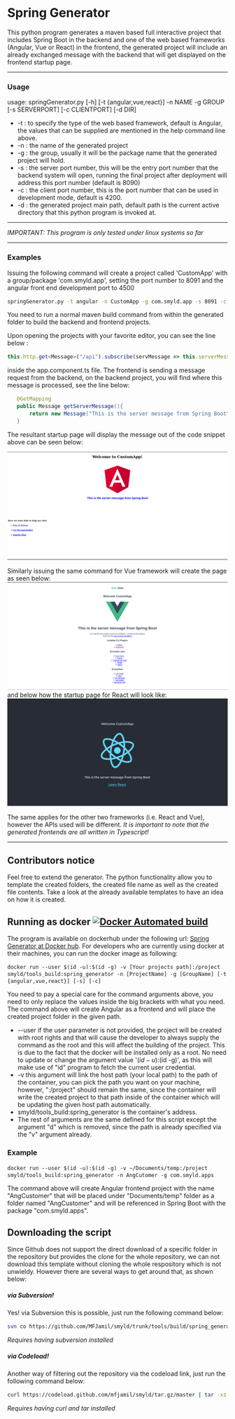 # Spring Generator

This python program generates a maven based full interactive project that includes Spring Boot in the backend and one of the web based frameworks (Angular, Vue or React) in the frontend, the generated project will include an already exchanged message with the backend that will get displayed on the frontend startup page.

---
### Usage

usage: springGenerator.py [-h] [-t {angular,vue,react}] -n NAME -g GROUP
                          [-s SERVERPORT] [-c CLIENTPORT] [-d DIR]


  * -t : to specify the type of the web based framework, default is Angular, the values that can be supplied are mentioned in the help command line above.
  * -n : the name of the generated project
  * -g : the group, usually it will be the package name that the generated project will hold.
  * -s : the server port number, this will be the entry port number that the backend system will open, running the final project after deployment will address this port number (default is 8090)
  * -c : the client port number, this is the port number that can be used in development mode, default is 4200.
  * -d : the generated project main path, default path is the current active directory that this python program is invoked at.    
  
 ---
 
 _IMPORTANT: This program is only tested under linux systems so far_ 
 
 ---
 
### Examples
 
 Issuing the following command will create a project called 'CustomApp' with a group/package 'com.smyld.app', setting the port number to  8091 and the angular front end development port to 4500
 
 ```bash
 springGenerator.py -t angular -n CustomApp -g com.smyld.app -s 8091 -c 4500
 ```
 
 You need to run a normal maven build command from within the generated folder to build the backend and frontend projects.
 
 Upon opening the projects with your favorite editor, you can see the line below :
 ```typescript
 this.http.get<Message>("/api").subscribe(servMessage => this.serverMessage = servMessage.text);
 ```
 inside the app.component.ts file. The frontend is sending a message request from the backend, on the backend project, you will find where this message is processed, see the line below:
 
 ```java
 	@GetMapping
	public Message getServerMessage(){
		return new Message("This is the server message from Spring Boot");
	}
```

The resultant startup page will display the message out of the code snippet above can be seen below:

![Spring / Angular page](../../../docs/images/spring_angular_page.png)

Similarly issuing the same command for Vue framework will create the page as seen below:
![Spring / Angular page](../../../docs/images/spring_vue_page.png)
and below how the startup page for React will look like:
![Spring / Angular page](../../../docs/images/spring_react_page.png)


The same applies for the other two frameworks (i.e. React and Vue), however the APIs used will be different.
_It is important to note that the generated frontends are all written in Typescript!_
 
---

## Contributors notice
Feel free to extend the generator. The python functionality allow you to template the created folders, the created file name as well as the created file contents. Take a look at the already available templates to have an idea on how it is created.


## Running as docker [![Docker Automated build](https://img.shields.io/docker/automated/smyld/tools_build)](https://hub.docker.com/r/smyld/tools_build)
The program is available on dockerhub under the following url: [Spring Generator at Docker hub](https://hub.docker.com/r/smyld/tools_build). For developers who are currently using docker at their machines, you can run the docker image as following:

```shell
docker run --user $(id -u):$(id -g) -v [Your projects path]:/project smyld/tools_build:spring_generator -n [ProjectName] -g [GroupName] [-t {angular,vue,react}] [-s] [-c]
```


You need to pay a special care for the command arguments above, you need to only replace the values inside the big brackets with what you need. The command above will create Angular as a frontend and will place the created project folder in the given path. 
  * --user if the user parameter is not provided, the project will be created with root rights and that will cause the developer to always supply the command as the root and this will affect the building of the project. This is due to the fact that the docker will be installed only as a root. No need to update or change the argument value '$(id -u):$(id -g)', as this will make use of "id" program to fetch the current user credential.
  * -v this argument will link the host path (your local path) to the path of the container, you can pick the path you want on your machine, however, ":/project" should remain the same, since the container will write the created project to that path inside of the container which will be updating the given host path automatically.
  * smyld/tools_build:spring_generator is the container's address.
  * The rest of arguments are the same defined for this script except the argument "d" which is removed, since the path is already specified via the "v" argument already.

### Example
```shell
docker run --user $(id -u):$(id -g) -v ~/Documents/temp:/project smyld/tools_build:spring_generator -n AngCutomer -g com.smyld.apps
```
The command above will create Angular frontend project with the name "AngCustomer" that will be placed under "Documents/temp" folder as a folder named "AngCustomer" and will be referenced in Spring Boot with the package "com.smyld.apps".



## Downloading the script
Since Github does not support the direct download of a specific folder in the repository but provides the clone for the whole repository, we can not download this template without cloning the whole respository which is not unwieldy. 
However there are several ways to get around that, as shown below:

##### via Subversion!
Yes! via Subversion this is possible, just run the following command below:
``` bash
svn co https://github.com/MFJamil/smyld/trunk/tools/build/spring_generator
```
_Requires having subversion installed_
##### via Codeload!
Another way of filtering out the repository via the codeload link, just run the following command below:
``` bash
curl https://codeload.github.com/mfjamil/smyld/tar.gz/master | tar -xz --strip=3 smyld-master/tools/build/spring_generator
```

_Requires having curl and tar installed_
